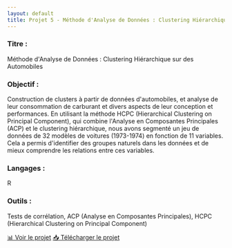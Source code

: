 ```yaml
---
layout: default
title: Projet 5 - Méthode d'Analyse de Données : Clustering Hiérarchique sur des Automobiles
---
```


### Titre :
Méthode d'Analyse de Données : Clustering Hiérarchique sur des Automobiles

### Objectif :
Construction de clusters à partir de données d'automobiles, et analyse de leur consommation de carburant et divers aspects de leur conception et performances. En utilisant la méthode HCPC (Hierarchical Clustering on Principal Component), qui combine l'Analyse en Composantes Principales (ACP) et le clustering hiérarchique, nous avons segmenté un jeu de données de 32 modèles de voitures (1973-1974) en fonction de 11 variables. Cela a permis d'identifier des groupes naturels dans les données et de mieux comprendre les relations entre ces variables.

### Langages :
R

### Outils :
Tests de corrélation, ACP (Analyse en Composantes Principales), HCPC (Hierarchical Clustering on Principal Component)

[📊  Voir le projet](https://Perrinewtr.github.io/Portfolio/automobile.pdf)
[📥  Télécharger le projet](https://raw.githubusercontent.com/Perrinewtr/Portfolio/main/automobile.pdf)
